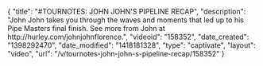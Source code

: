 {
    "title": "#TOURNOTES: JOHN JOHN'S PIPELINE RECAP",
    "description": "John John takes you through the waves and moments that led up to his Pipe Masters final finish. See more from John at http:\/\/hurley.com\/johnjohnflorence.",
    "videoid": "158352",
    "date_created": "1398292470",
    "date_modified": "1418181328",
    "type": "captivate",
    "layout": "video",
    "url": "\/v\/tournotes-john-john-s-pipeline-recap\/158352"
}